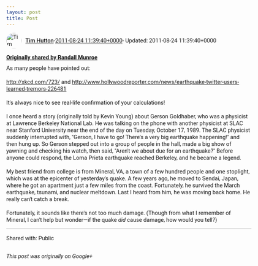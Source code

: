 ```yaml
---
layout: post
title: Post
---
```


<html><head><meta charset="utf-8"><title>Google+ post</title><style>body {font: 11pt Roboto, Arial, sans-serif; max-width: 640px; margin: 24px;}.author-photo {border-radius: 50%; margin-right: 10px; width: 40px;}.author {font-weight: 500;}.main-content {margin: 15px 0 15px;}.post-title {font-weight: bold;}.location {display: block; margin-top: 15px;}.location img {float: left; margin-right: 5px; width: 20px;}.media-link {display: inline-block; max-width: 100%; vertical-align: top;}.media-link p {margin-top: 5px; max-height: 4em; overflow: scroll;}.media {max-height: 100vh; max-width: 100%;}.video-placeholder {background: black; display: flex; height: 300px; max-width: 100%; width: 640px;}.play-icon {border-bottom: 30px solid transparent; border-left: 50px solid white; border-top: 30px solid transparent; color: white; margin: auto;}.album {max-height: 800px; overflow: scroll; width: calc(100vw - 48px);}.album .media-link {margin-right: 5px; max-width: 250px;}.album .media {max-height: 250px;}.link-embed {border-top: 1px solid lightgrey; display: block; margin-top: 20px;}.link-embed img {max-width: 100%;}.inline-link-embed {display: block;}.inline-link-embed img {vertical-align: middle;}.link-title {display: inline-block; font-size: medium; font-weight: 300; padding-left: 1em;}.reshare-attribution {display: block; font-weight: bold; margin-bottom: 10px;}.poll-image {margin-bottom: 5px; max-height: 300px; max-width: 500px;}.poll-choice {align-items: center; display: flex; margin-bottom: 5px; max-width: 500px;}.poll-choice-percentage {background-color: lightblue; height: 100%; left: 0; position: absolute; z-index: -1;}.poll-choice-selected {margin-right: 5px;}.poll-choice-results {border: 1px solid lightgray; border-radius: 5px; display: flex; line-height: 40px; overflow: hidden; padding: 0 8px; position: relative;}.poll-choice-results, .poll-choice-description {flex-grow: 1; margin-right: 10px;}.poll-choice-image {width: 100%;}.poll-choice-image, .poll-choice-image img {max-height: 40px; max-width: 100px;}.poll-choice-votes {max-height: 100px; overflow: auto;}.plus-entity-embed {color: black; display: block; text-decoration: none;}.plus-entity-embed-cover-photo {max-height: 300px; max-width: 100%;}.plus-entity-embed-info {padding: 0 1em 1em;}.plus-entity-embed-info h2 {font-weight: 500; margin: 10px 0;}.plus-entity-embed-info p {font-size: small; margin: 0;}.collection-owner-avatar {border-radius: 50%; border: 2px solid white; height: 40px; margin-top: -22px;}.visibility {padding: 1em 0; border-top: 1px solid grey;}.post-activity {padding: 1em 0; border-top: 1px solid grey;}.comments {border-top: 1px solid gray; padding-top: 1em;}.comment + .comment {margin-top: 1em;}.comment .media-link, .comment .inline-link-embed {margin-top: 5px;}</style></head><body><div style="margin-bottom:1em;"><div style="display:flex; align-items:center"><img class="author-photo" src="https://lh4.googleusercontent.com/-epo4ZZKNqEw/AAAAAAAAAAI/AAAAAAAAVSU/qu3LpcHEnoQ/s64-c/photo.jpg" alt="Tim Hutton"><a href="https://plus.google.com/+TimHutton" target="_blank" class="author">Tim Hutton</a> - <a target="_blank" href="https://plus.google.com/+TimHutton/posts/BuhtJpqa5NF">2011-08-24 11:39:40+0000</a><span> - Updated: 2011-08-24 11:39:40+0000</span></div><div class="main-content"></div><div><a target="_blank" href="https://plus.google.com/111588569124648292310/posts/bjQQWdn1d4G" class="reshare-attribution">Originally shared by Randall Munroe</a>As many people have pointed out:<br><br><a rel="nofollow" target="_blank" href="http://xkcd.com/723/" class="ot-anchor bidi_isolate" jslog="10929; track:click" dir="ltr">http://xkcd.com/723/</a> and <a rel="nofollow" target="_blank" href="http://www.hollywoodreporter.com/news/earthquake-twitter-users-learned-tremors-226481" class="ot-anchor bidi_isolate" jslog="10929; track:click" dir="ltr">http://www.hollywoodreporter.com/news/earthquake-twitter-users-learned-tremors-226481</a><br><br>It&#39;s always nice to see real-life confirmation of your calculations!<br><br>I once heard a story (originally told by Kevin Young) about Gerson Goldhaber, who was a physicist at Lawrence Berkeley National Lab. He was talking on the phone with another physicist at SLAC near Stanford University near the end of the day on Tuesday, October 17, 1989. The SLAC physicist suddenly interrupted with, &quot;Gerson, I have to go! There&#39;s a very big earthquake happening!&quot; and then hung up. So Gerson stepped out into a group of people in the hall, made a big show of yawning and checking his watch, then said, &quot;Aren&#39;t we about due for an earthquake?&quot; Before anyone could respond, the Loma Prieta earthquake reached Berkeley, and he became a legend.<br><br>My best friend from college is from Mineral, VA, a town of a few hundred people and one stoplight, which was at the epicenter of yesterday&#39;s quake. A few years ago, he moved to Sendai, Japan, where he got an apartment just a few miles from the coast. Fortunately, he survived the March earthquake, tsunami, and nuclear meltdown. Last I heard from him, he was moving back home. He really can&#39;t catch a break.<br><br>Fortunately, it sounds like there&#39;s not too much damage. (Though from what I remember of Mineral, I can&#39;t help but wonder—if the quake <i>did</i> cause damage, how would you tell?)</div></div><div class="visibility">Shared with: Public</div></body></html>

<i>This post was originally on Google+</i>